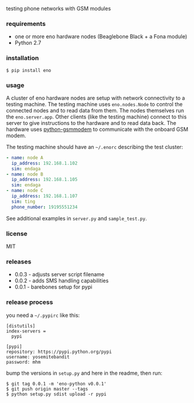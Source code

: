 testing phone networks with GSM modules


### requirements
* one or more eno hardware nodes (Beaglebone Black + a Fona module)
* Python 2.7


### installation

```shell
$ pip install eno
```


### usage
A cluster of eno hardware nodes are setup
with network connectivity to a testing machine.
The testing machine uses `eno.nodes.Node` to control the connected nodes
and to read data from them.
The nodes themselves run the `eno.server.app`.
Other clients (like the testing machine) connect to this server
to give instructions to the hardware and to read data back.
The hardware uses [python-gsmmodem](https://github.com/faucamp/python-gsmmodem)
to communicate with the onboard GSM modem.

The testing machine should have an `~/.enorc` describing the test cluster:

```yaml
- name: node A
  ip_address: 192.168.1.102
  sim: endaga
- name: node B
  ip_address: 192.168.1.105
  sim: endaga
- name: node C
  ip_address: 192.168.1.107
  sim: ting
  phone_number: 19195551234
```

See additional examples in `server.py` and `sample_test.py`.


### license
MIT


### releases
* 0.0.3 - adjusts server script filename
* 0.0.2 - adds SMS handling capabilities
* 0.0.1 - barebones setup for pypi


### release process
you need a `~/.pypirc` like this:

```
[distutils]
index-servers =
  pypi

[pypi]
repository: https://pypi.python.org/pypi
username: yosemitebandit
password: mhm
```

bump the versions in `setup.py` and here in the readme, then run:

```shell
$ git tag 0.0.1 -m 'eno-python v0.0.1'
$ git push origin master --tags
$ python setup.py sdist upload -r pypi
```
